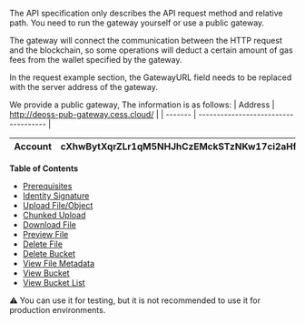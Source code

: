 The API specification only describes the API request method and relative path. You need to run the gateway yourself or use a public gateway.

The gateway will connect the communication between the HTTP request and the blockchain, so some operations will deduct a certain amount of gas fees from the wallet specified by the gateway. 

In the request example section, the GatewayURL field needs to be replaced with the server address of the gateway.

We provide a public gateway, The information is as follows:
| Address | http://deoss-pub-gateway.cess.cloud/ |
| ------- | ------------------------------------ |

| Account | cXhwBytXqrZLr1qM5NHJhCzEMckSTzNKw17ci2aHft6ETSQm9 |
| ------- | ------------------------------------------------- |

**Table of Contents**
- [Prerequisites](prerequisites.md)
- [Identity Signature](identity_signature.md)
- [Upload File/Object](upload.md)
- [Chunked Upload](chunked_upload.md)
- [Download File](download.md)
- [Preview File](preview.md)
- [Delete File](delete_file.md)
- [Delete Bucket](delete_bucket.md)
- [View File Metadata](metadata.md)
- [View Bucket](view_bucket.md)
- [View Bucket List](view_bucket_list.md)

:warning: You can use it for testing, but it is not recommended to use it for production environments.